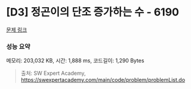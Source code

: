 # [D3] 정곤이의 단조 증가하는 수 - 6190 

[문제 링크](https://swexpertacademy.com/main/code/problem/problemDetail.do?contestProbId=AWcPjEuKAFgDFAU4) 

### 성능 요약

메모리: 203,032 KB, 시간: 1,888 ms, 코드길이: 1,290 Bytes



> 출처: SW Expert Academy, https://swexpertacademy.com/main/code/problem/problemList.do